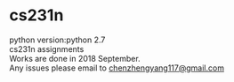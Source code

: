 # cs231n
python version:python 2.7  
cs231n assignments  
Works are done in 2018 September.  
Any issues please email to chenzhengyang117@gmail.com

